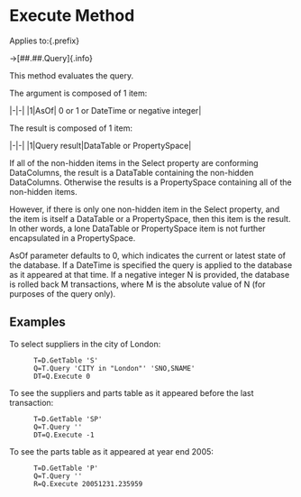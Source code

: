 # Execute Method

Applies to:{.prefix}

→[##.##.Query]{.info}

This method evaluates the query.

The argument is composed of 1 item:

|-|-|
|1|AsOf| 0 or 1 or DateTime or negative integer|

The result is composed of 1 item:

|-|-|
|1|Query result|DataTable or PropertySpace|

If all of the non-hidden items in the Select property are conforming DataColumns,
the result is a DataTable containing the non-hidden DataColumns.
Otherwise the results is a PropertySpace containing all of the non-hidden items.

However, if there is only one non-hidden item in the Select property, and the item is
itself a DataTable or a PropertySpace, then this item is the result.
In other words, a lone DataTable or PropertySpace item is not further encapsulated
in a PropertySpace.

AsOf parameter defaults to 0, which indicates the current or latest state of the database. If a
DateTime is specified the query is applied to the database as it appeared at that time. If a
negative integer N is provided, the database is rolled back M transactions, where M is the
absolute value of N (for purposes of the query only).

## Examples

To select suppliers in the city of London:

~~~
      T=D.GetTable 'S'
      Q=T.Query 'CITY in "London"' 'SNO,SNAME'
      DT=Q.Execute 0
~~~

To see the suppliers and parts table as it appeared before the last transaction:

~~~
      T=D.GetTable 'SP'
      Q=T.Query ''
      DT=Q.Execute -1
~~~

To see the parts table as it appeared at year end 2005:

~~~
      T=D.GetTable 'P'
      Q=T.Query ''
      R=Q.Execute 20051231.235959
~~~

